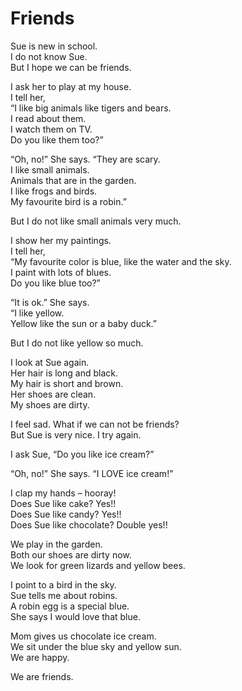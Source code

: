 # Friends

Sue is new in school.  
I do not know Sue.  
But I hope we can be friends. 

I ask her to play at my house.  
I tell her,  
“I like big animals like tigers and bears.   
I read about them.  
I watch them on TV.  
Do you like them too?”  

“Oh, no!” She says. 
“They are scary.  
I like small animals.  
Animals that are in the garden.  
I like frogs and birds.  
My favourite bird is a robin.” 

But I do not like small animals very much.  

I show her my paintings.  
I tell her,  
“My favourite color is blue, like the water and the sky.  
I paint with lots of blues.  
Do you like blue too?”  

“It is ok.” She says.  
“I like yellow.  
Yellow like the sun or a baby duck.”  

But I do not like yellow so much.  

I look at Sue again.  
Her hair is long and black.  
My hair is short and brown.  
Her shoes are clean.  
My shoes are dirty.  

I feel sad. What if we can not be friends?  
But Sue is very nice. I try again.  

I ask Sue, “Do you like ice cream?”  

“Oh, no!” She says. “I LOVE ice cream!”  

I clap my hands – hooray!  
Does Sue like cake? Yes!!  
Does Sue like candy? Yes!!  
Does Sue like chocolate? Double yes!!  

We play in the garden.  
Both our shoes are dirty now.  
We look for green lizards and yellow bees.  

I point to a bird in the sky.  
Sue tells me about robins.  
A robin egg is a special blue.  
She says I would love that blue.   

Mom gives us chocolate ice cream.  
We sit under the blue sky and yellow sun.  
We are happy.

We are friends.
